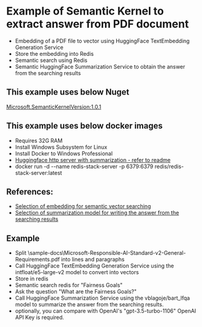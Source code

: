 # Example of Semantic Kernel to extract answer from PDF document
* Embedding of a PDF file to vector using HuggingFace TextEmbedding Generation Service
* Store the embedding into Redis
* Semantic search using Redis
* Semantic HuggingFace Summarization Service to obtain the answer from the searching results

## This example uses below Nuget
[Microsoft.SemanticKernelVersion:1.0.1](https://www.nuget.org/packages/Microsoft.SemanticKernel/)

## This example uses below docker images
* Requires 32G RAM
* Install Windows Subsystem for Linux
* Install Docker to Windows Professional
* [Huggingface http server with summarization - refer to readme](https://github.com/leungkimming/hugging-face-http-server-Summarization)
* docker run -d --name redis-stack-server -p 6379:6379 redis/redis-stack-server:latest

## References:
* [Selection of embedding for semantic vector searching](https://blog.metarank.ai/from-zero-to-semantic-search-embedding-model-592e16d94b61)
* [Selection of summarization model for writing the answer from the searching results](https://towardsdatascience.com/long-form-qa-beyond-eli5-an-updated-dataset-and-approach-319cb841aabb)

## Example
* Split \sample-docs\Microsoft-Responsible-AI-Standard-v2-General-Requirements.pdf into lines and paragraphs
* Call HuggingFace TextEmbedding Generation Service using the intfloat/e5-large-v2 model to convert into vectors
* Store in redis
* Semantic search redis for "Fairness Goals"
* Ask the question "What are the Fairness Goals?"
* Call HuggingFace Summarization Service using the vblagoje/bart_lfqa model to summarize the answer from the searching results.
* optionally, you can compare with OpenAI's "gpt-3.5-turbo-1106" OpenAI API Key is required.
